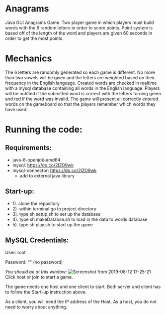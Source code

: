 # Anagrams
Java GUI Anagrams Game. Two player game in which players must build words with the 6 random letters in order to score points. Point system is based off of the length of the word and players are given 60 seconds in order to get the most points.

# Mechanics
The 6 letters are randomly generated so each game is different. No more than two vowels will be given and the letters are weighted based on their frequency in the English language. Created words are checked in realtime with a mysql database containing all words in the English language. Players will be notified if the submitted word is correct with the letters turning green and red if the word was invalid. The game will present all correctly entered words on the gameboard so that the players remember which words they have used.

# Running the code:
## Requirements: 
  * java-8-openjdk-amd64
  * mysql: https://do.co/2IZO9wk
  * mysql-connector: https://do.co/2IZO9wk
      * add to external java library
      
## Start-up:
* 1). clone the repository
* 2). within terminal go to project directory
* 3). type sh setup.sh to set up the database
* 4). type sh makeDatabse.sh to load in the data to words database
* 5). type sh play.sh to start up the game

## MySQL Credentials:
User: root

Password: ""                 (no password)

*You should be at this window:*
![Screenshot from 2019-08-12 17-25-21](https://user-images.githubusercontent.com/47041789/62899630-38bf9f80-bd26-11e9-8c67-feb2fb7b1d86.png)
Click host or join to start a game.

The game needs one host and one client to start. Both server and client has to follow the Start-up instruction above.

As a client, you will need the IP address of the Host. As a host, you do not need to worry about anything.    
      

